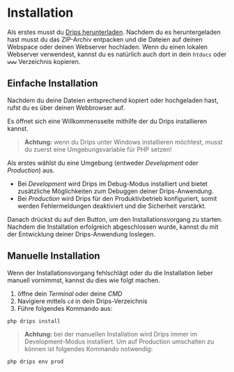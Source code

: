 # Installation

Als erstes musst du
[Drips herunterladen](https://github.com/Prowect/Drips-Installer/archive/master.zip).
Nachdem du es heruntergeladen hast musst du das ZIP-Archiv entpacken und die Dateien auf deinen Webspace oder deinen Webserver hochladen.
Wenn du einen lokalen Webserver verwendest, kannst du es natürlich auch dort in dein `htdocs` oder `www` Verzeichnis kopieren.

## Einfache Installation

Nachdem du deine Dateien entsprechend kopiert oder hochgeladen hast, rufst du es über deinen Webbrowser auf.

Es öffnet sich eine Willkommensseite mithilfe der du Drips installieren kannst.

> **Achtung:** wenn du Drips unter Windows installieren möchtest, musst du zuerst eine Umgebungsvariable für PHP setzen!


Als erstes wählst du eine Umgebung (entweder *Development* oder *Production*) aus.

 - Bei *Development* wird Drips im Debug-Modus installiert und bietet zusätzliche Möglichkeiten zum Debuggen deiner Drips-Anwendung.
 - Bei *Production* wird Drips für den Produktivbetrieb konfiguriert, somit werden Fehlermeldungen deaktiviert und die Sicherheit verstärkt.

Danach drückst du auf den Button, um den Installationsvorgang zu starten. Nachdem die Installation erfolgreich abgeschlossen wurde, kannst du mit der Entwicklung deiner Drips-Anwendung loslegen.

## Manuelle Installation

Wenn der Installationsvorgang fehlschlägt oder du die Installation lieber manuell vornimmst, kannst du dies wie folgt machen.

1. öffne dein *Terminal* oder deine *CMD*
2. Navigiere mittels `cd` in dein Drips-Verzeichnis
3. Führe folgendes Kommando aus:

```
php drips install
```

> **Achtung:** bei der manuellen Installation wird Drips immer im Development-Modus installiert. Um auf Production umschalten zu können ist folgendes Kommando notwendig:
```
php drips env prod
```
